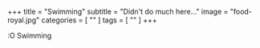 +++
title = "Swimming"
subtitle = "Didn't do much here..."
image = "food-royal.jpg"
categories = [ "" ]
tags = [ "" ]
+++

:O Swimming
